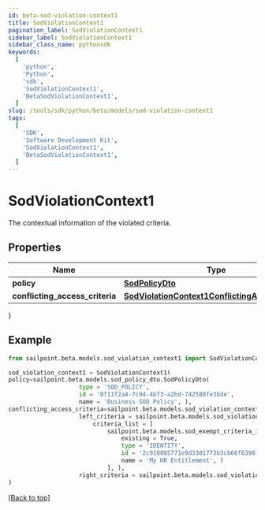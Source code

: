 ```yaml
---
id: beta-sod-violation-context1
title: SodViolationContext1
pagination_label: SodViolationContext1
sidebar_label: SodViolationContext1
sidebar_class_name: pythonsdk
keywords:
  [
    'python',
    'Python',
    'sdk',
    'SodViolationContext1',
    'BetaSodViolationContext1',
  ]
slug: /tools/sdk/python/beta/models/sod-violation-context1
tags:
  [
    'SDK',
    'Software Development Kit',
    'SodViolationContext1',
    'BetaSodViolationContext1',
  ]
---
```


# SodViolationContext1

The contextual information of the violated criteria.

## Properties

| Name | Type | Description | Notes |
| --- | --- | --- | --- |
| **policy** | [**SodPolicyDto**](sod-policy-dto) |  | [optional] |
| **conflicting_access_criteria** | [**SodViolationContext1ConflictingAccessCriteria**](sod-violation-context1-conflicting-access-criteria) |  | [optional] |

}

## Example

```python
from sailpoint.beta.models.sod_violation_context1 import SodViolationContext1

sod_violation_context1 = SodViolationContext1(
policy=sailpoint.beta.models.sod_policy_dto.SodPolicyDto(
                    type = 'SOD_POLICY',
                    id = '0f11f2a4-7c94-4bf3-a2bd-742580fe3bde',
                    name = 'Business SOD Policy', ),
conflicting_access_criteria=sailpoint.beta.models.sod_violation_context_1_conflicting_access_criteria.SodViolationContext_1_conflictingAccessCriteria(
                    left_criteria = sailpoint.beta.models.sod_violation_context_1_conflicting_access_criteria_left_criteria.SodViolationContext_1_conflictingAccessCriteria_leftCriteria(
                        criteria_list = [
                            sailpoint.beta.models.sod_exempt_criteria_1.SodExemptCriteria_1(
                                existing = True,
                                type = 'IDENTITY',
                                id = '2c918085771e9d3301773b3cb66f6398',
                                name = 'My HR Entitlement', )
                            ], ),
                    right_criteria = sailpoint.beta.models.sod_violation_context_1_conflicting_access_criteria_left_criteria.SodViolationContext_1_conflictingAccessCriteria_leftCriteria(), )
)

```

[[Back to top]](#)
